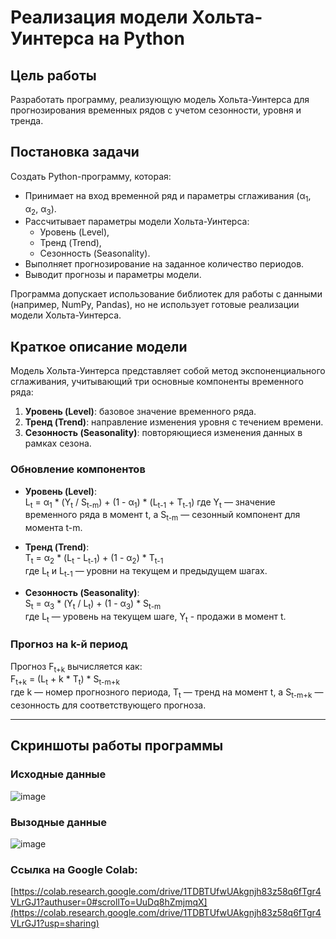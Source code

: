# Реализация модели Хольта-Уинтерса на Python

## Цель работы
Разработать программу, реализующую модель Хольта-Уинтерса для прогнозирования временных рядов с учетом сезонности, уровня и тренда.

## Постановка задачи
Создать Python-программу, которая:
- Принимает на вход временной ряд и параметры сглаживания (α<sub>1</sub>, α<sub>2</sub>, α<sub>3</sub>).
- Рассчитывает параметры модели Хольта-Уинтерса:
  - Уровень (Level),
  - Тренд (Trend),
  - Сезонность (Seasonality).
- Выполняет прогнозирование на заданное количество периодов.
- Выводит прогнозы и параметры модели.

Программа допускает использование библиотек для работы с данными (например, NumPy, Pandas), но не использует готовые реализации модели Хольта-Уинтерса.

## Краткое описание модели
Модель Хольта-Уинтерса представляет собой метод экспоненциального сглаживания, учитывающий три основные компоненты временного ряда:
1. **Уровень (Level)**: базовое значение временного ряда.
2. **Тренд (Trend)**: направление изменения уровня с течением времени.
3. **Сезонность (Seasonality)**: повторяющиеся изменения данных в рамках сезона.

### Обновление компонентов

- **Уровень (Level)**:  
  L<sub>t</sub> = α<sub>1</sub> * (Y<sub>t</sub> / S<sub>t-m</sub>) + (1 - α<sub>1</sub>) * (L<sub>t-1</sub> + T<sub>t-1</sub>)
  где Y<sub>t</sub> — значение временного ряда в момент t, а S<sub>t-m</sub> — сезонный компонент для момента t-m.

- **Тренд (Trend)**:  
  T<sub>t</sub> = α<sub>2</sub> * (L<sub>t</sub> - L<sub>t-1</sub>) + (1 - α<sub>2</sub>) * T<sub>t-1</sub>  
  где L<sub>t</sub> и L<sub>t-1</sub> — уровни на текущем и предыдущем шагах.

- **Сезонность (Seasonality)**:  
  S<sub>t</sub> = α<sub>3</sub> * (Y<sub>t</sub> / L<sub>t</sub>) + (1 - α<sub>3</sub>) * S<sub>t-m</sub>  
  где L<sub>t</sub> — уровень на текущем шаге, Y<sub>t</sub> - продажи в момент t.

### Прогноз на k-й период

Прогноз F<sub>t+k</sub> вычисляется как:  
F<sub>t+k</sub> = (L<sub>t</sub> + k * T<sub>t</sub>) * S<sub>t-m+k</sub>  
где k — номер прогнозного периода, T<sub>t</sub> — тренд на момент t, а S<sub>t-m+k</sub> — сезонность для соответствующего прогноза.

---

## Скриншоты работы программы

### Исходные данные
![image](https://github.com/user-attachments/assets/43669361-8b78-43b5-9dc9-0776bcea8a25)

### Вызодные данные
![image](https://github.com/user-attachments/assets/25561560-ff99-440a-99d4-39bbb13585c5)

### Ссылка на Google Colab:
[https://colab.research.google.com/drive/1TDBTUfwUAkgnjh83z58q6fTgr4VLrGJ1?authuser=0#scrollTo=UuDq8hZmjmqX](https://colab.research.google.com/drive/1TDBTUfwUAkgnjh83z58q6fTgr4VLrGJ1?usp=sharing)


